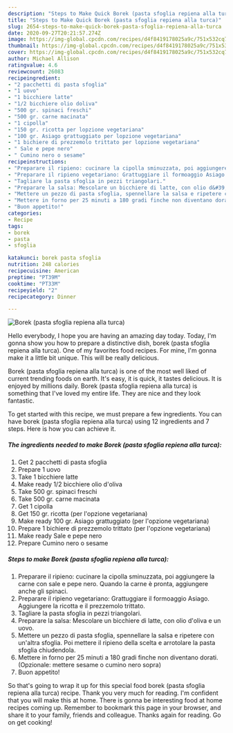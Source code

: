 ```yaml
---
description: "Steps to Make Quick Borek (pasta sfoglia repiena alla turca)"
title: "Steps to Make Quick Borek (pasta sfoglia repiena alla turca)"
slug: 2654-steps-to-make-quick-borek-pasta-sfoglia-repiena-alla-turca
date: 2020-09-27T20:21:57.274Z
image: https://img-global.cpcdn.com/recipes/d4f8419178025a9c/751x532cq70/borek-pasta-sfoglia-repiena-alla-turca-recipe-main-photo.jpg
thumbnail: https://img-global.cpcdn.com/recipes/d4f8419178025a9c/751x532cq70/borek-pasta-sfoglia-repiena-alla-turca-recipe-main-photo.jpg
cover: https://img-global.cpcdn.com/recipes/d4f8419178025a9c/751x532cq70/borek-pasta-sfoglia-repiena-alla-turca-recipe-main-photo.jpg
author: Michael Allison
ratingvalue: 4.6
reviewcount: 26083
recipeingredient:
- "2 pacchetti di pasta sfoglia"
- "1 uovo"
- "1 bicchiere latte"
- "1/2 bicchiere olio doliva"
- "500 gr. spinaci freschi"
- "500 gr. carne macinata"
- "1 cipolla"
- "150 gr. ricotta per lopzione vegetariana"
- "100 gr. Asiago grattuggiato per lopzione vegetariana"
- "1 bichiere di prezzemolo trittato per lopzione vegetariana"
- " Sale e pepe nero"
- " Cumino nero o sesame"
recipeinstructions:
- "Preparare il ripieno: cucinare la cipolla sminuzzata, poi aggiungere la carne con sale e pepe nero. Quando la carne è pronta, aggiungere anche gli spinaci."
- "Preparare il ripieno vegetariano: Grattuggiare il formoaggio Asiago. Aggiungere la ricotta e il prezzemolo trittato."
- "Tagliare la pasta sfoglia in pezzi triangolari."
- "Preparare la salsa: Mescolare un bicchiere di latte, con olio d&#39;oliva e un uovo."
- "Mettere un pezzo di pasta sfoglia, spennellare la salsa e ripetere con un&#39;altra sfoglia. Poi mettere il ripieno della scelta e arrotolare la pasta sfoglia chiudendola."
- "Mettere in forno per 25 minuti a 180 gradi finche non diventano dorati. (Opzionale: mettere sesame o cumino nero sopra)"
- "Buon appetito!"
categories:
- Recipe
tags:
- borek
- pasta
- sfoglia

katakunci: borek pasta sfoglia 
nutrition: 248 calories
recipecuisine: American
preptime: "PT39M"
cooktime: "PT33M"
recipeyield: "2"
recipecategory: Dinner

---
```



![Borek (pasta sfoglia repiena alla turca)](https://img-global.cpcdn.com/recipes/d4f8419178025a9c/751x532cq70/borek-pasta-sfoglia-repiena-alla-turca-recipe-main-photo.jpg)

Hello everybody, I hope you are having an amazing day today. Today, I'm gonna show you how to prepare a distinctive dish, borek (pasta sfoglia repiena alla turca). One of my favorites food recipes. For mine, I'm gonna make it a little bit unique. This will be really delicious.

Borek (pasta sfoglia repiena alla turca) is one of the most well liked of current trending foods on earth. It's easy, it is quick, it tastes delicious. It is enjoyed by millions daily. Borek (pasta sfoglia repiena alla turca) is something that I've loved my entire life. They are nice and they look fantastic.




To get started with this recipe, we must prepare a few ingredients. You can have borek (pasta sfoglia repiena alla turca) using 12 ingredients and 7 steps. Here is how you can achieve it.

<!--inarticleads1-->

##### The ingredients needed to make Borek (pasta sfoglia repiena alla turca):

1. Get 2 pacchetti di pasta sfoglia
1. Prepare 1 uovo
1. Take 1 bicchiere latte
1. Make ready 1/2 bicchiere olio d&#39;oliva
1. Take 500 gr. spinaci freschi
1. Take 500 gr. carne macinata
1. Get 1 cipolla
1. Get 150 gr. ricotta (per l&#39;opzione vegetariana)
1. Make ready 100 gr. Asiago grattuggiato (per l&#39;opzione vegetariana)
1. Prepare 1 bichiere di prezzemolo trittato (per l&#39;opzione vegetariana)
1. Make ready  Sale e pepe nero
1. Prepare  Cumino nero o sesame




<!--inarticleads2-->

##### Steps to make Borek (pasta sfoglia repiena alla turca):

1. Preparare il ripieno: cucinare la cipolla sminuzzata, poi aggiungere la carne con sale e pepe nero. Quando la carne è pronta, aggiungere anche gli spinaci.
1. Preparare il ripieno vegetariano: Grattuggiare il formoaggio Asiago. Aggiungere la ricotta e il prezzemolo trittato.
1. Tagliare la pasta sfoglia in pezzi triangolari.
1. Preparare la salsa: Mescolare un bicchiere di latte, con olio d&#39;oliva e un uovo.
1. Mettere un pezzo di pasta sfoglia, spennellare la salsa e ripetere con un&#39;altra sfoglia. Poi mettere il ripieno della scelta e arrotolare la pasta sfoglia chiudendola.
1. Mettere in forno per 25 minuti a 180 gradi finche non diventano dorati. (Opzionale: mettere sesame o cumino nero sopra)
1. Buon appetito!




So that's going to wrap it up for this special food borek (pasta sfoglia repiena alla turca) recipe. Thank you very much for reading. I'm confident that you will make this at home. There is gonna be interesting food at home recipes coming up. Remember to bookmark this page in your browser, and share it to your family, friends and colleague. Thanks again for reading. Go on get cooking!
